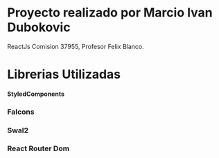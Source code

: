 # Proyecto realizado por Marcio Ivan Dubokovic

ReactJs Comision 37955, Profesor Felix Blanco.

# Librerias Utilizadas

#### StyledComponents

### FaIcons

### Swal2

### React Router Dom
